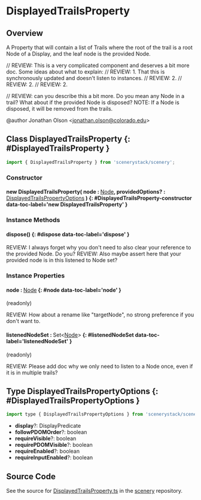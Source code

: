 # DisplayedTrailsProperty

## Overview

A Property that will contain a list of Trails where the root of the trail is a root Node of a Display, and the leaf
node is the provided Node.

// REVIEW: This is a very complicated component and deserves a bit more doc. Some ideas about what to explain:
// REVIEW:   1. That this is synchronously updated and doesn't listen to instances.
// REVIEW:   2.
// REVIEW:   2.
// REVIEW:   2.

// REVIEW: can you describe this a bit more. Do you mean any Node in a trail? What about if the provided Node is disposed?
NOTE: If a Node is disposed, it will be removed from the trails.

@author Jonathan Olson &lt;jonathan.olson@colorado.edu&gt;

## Class DisplayedTrailsProperty {: #DisplayedTrailsProperty }


```js
import { DisplayedTrailsProperty } from 'scenerystack/scenery';
```
### Constructor

#### new DisplayedTrailsProperty( node : <span style="font-weight: 400;">[Node](../scenery/Node.md)</span>, providedOptions? : <span style="font-weight: 400;">[DisplayedTrailsPropertyOptions](../scenery/DisplayedTrailsProperty.md#DisplayedTrailsPropertyOptions)</span> ) {: #DisplayedTrailsProperty-constructor data-toc-label='new DisplayedTrailsProperty' }

### Instance Methods

#### dispose() {: #dispose data-toc-label='dispose' }

REVIEW: I always forget why you don't need to also clear your reference to the provided Node. Do you?
REVIEW: Also maybe assert here that your provided node is in this listened to Node set?

### Instance Properties

#### node : <span style="font-weight: 400;">[Node](../scenery/Node.md)</span> {: #node data-toc-label='node' }

(readonly)

REVIEW: How about a rename like "targetNode", no strong preference if you don't want to.

#### listenedNodeSet : <span style="font-weight: 400;">Set&lt;[Node](../scenery/Node.md)&gt;</span> {: #listenedNodeSet data-toc-label='listenedNodeSet' }

(readonly)

REVIEW: Please add doc why we only need to listen to a Node once, even if it is in multiple trails?



## Type DisplayedTrailsPropertyOptions {: #DisplayedTrailsPropertyOptions }


```js
import type { DisplayedTrailsPropertyOptions } from 'scenerystack/scenery';
```


- **display**?: DisplayPredicate
- **followPDOMOrder**?: <span style="color: hsla(calc(var(--md-hue) + 180deg),80%,40%,1);">boolean</span>
- **requireVisible**?: <span style="color: hsla(calc(var(--md-hue) + 180deg),80%,40%,1);">boolean</span>
- **requirePDOMVisible**?: <span style="color: hsla(calc(var(--md-hue) + 180deg),80%,40%,1);">boolean</span>
- **requireEnabled**?: <span style="color: hsla(calc(var(--md-hue) + 180deg),80%,40%,1);">boolean</span>
- **requireInputEnabled**?: <span style="color: hsla(calc(var(--md-hue) + 180deg),80%,40%,1);">boolean</span>




## Source Code

See the source for [DisplayedTrailsProperty.ts](https://github.com/phetsims/scenery/blob/main/js/util/DisplayedTrailsProperty.ts) in the [scenery](https://github.com/phetsims/scenery) repository.
